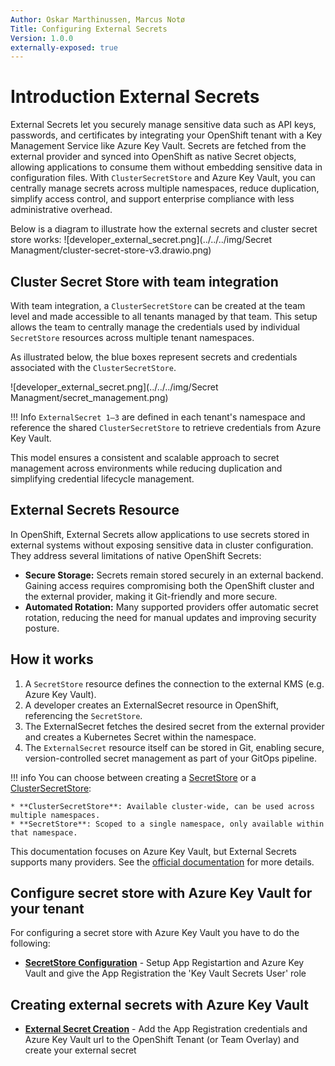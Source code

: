 ```yaml
---
Author: Oskar Marthinussen, Marcus Notø
Title: Configuring External Secrets
Version: 1.0.0
externally-exposed: true
--- 
```


# Introduction External Secrets

External Secrets let you securely manage sensitive data such as API keys, passwords, and certificates by integrating your OpenShift tenant with a Key Management Service like Azure Key Vault. Secrets are fetched from the external provider and synced into OpenShift as native Secret objects, allowing applications to consume them without embedding sensitive data in configuration files. With `ClusterSecretStore` and Azure Key Vault, you can centrally manage secrets across multiple namespaces, reduce duplication, simplify access control, and support enterprise compliance with less administrative overhead.

Below is a diagram to illustrate how the external secrets and cluster secret store works:
![developer_external_secret.png](../../../img/Secret Managment/cluster-secret-store-v3.drawio.png)

## Cluster Secret Store with team integration

With team integration, a `ClusterSecretStore` can be created at the team level and made accessible to all tenants managed by that team. This setup allows the team to centrally manage the credentials used by individual `SecretStore` resources across multiple tenant namespaces.

As illustrated below, the blue boxes represent secrets and credentials associated with the `ClusterSecretStore`.

![developer_external_secret.png](../../../img/Secret Managment/secret_management.png)

!!! Info
    `ExternalSecret 1–3` are defined in each tenant's namespace and reference the shared `ClusterSecretStore` to retrieve credentials from Azure Key Vault. 

This model ensures a consistent and scalable approach to secret management across environments while reducing duplication and simplifying credential lifecycle management.



## External Secrets Resource

In OpenShift, External Secrets allow applications to use secrets stored in external systems without exposing sensitive data in cluster configuration. They address several limitations of native OpenShift Secrets:

* **Secure Storage:** Secrets remain stored securely in an external backend. Gaining access requires compromising both the OpenShift cluster and the external provider, making it Git-friendly and more secure.
* **Automated Rotation:** Many supported providers offer automatic secret rotation, reducing the need for manual updates and improving security posture.

## How it works
1. A `SecretStore` resource defines the connection to the external KMS (e.g. Azure Key Vault).
2. A developer creates an ExternalSecret resource in OpenShift, referencing the `SecretStore`.
3. The ExternalSecret fetches the desired secret from the external provider and creates a Kubernetes Secret within the namespace.
4. The `ExternalSecret` resource itself can be stored in Git, enabling secure, version-controlled secret management as part of your GitOps pipeline.

!!! info
    You can choose between creating a <ins>SecretStore</ins> or a <ins>ClusterSecretStore</ins>:

    * **ClusterSecretStore**: Available cluster-wide, can be used across multiple namespaces.
    * **SecretStore**: Scoped to a single namespace, only available within that namespace.

This documentation focuses on Azure Key Vault, but External Secrets supports many providers. See the [official documentation](https://external-secrets.io/latest/) for more details.

## Configure secret store with Azure Key Vault for your tenant

For configuring a secret store with Azure Key Vault you have to do the following:

- [**SecretStore Configuration**](configuration-secretstore.md) - Setup App Registartion and Azure Key Vault and give the App Registration the 'Key Vault Secrets User' role

## Creating external secrets with Azure Key Vault

- [**External Secret Creation**](creating-external-secrets.md) - Add the App Registration credentials and Azure Key Vault url to the OpenShift Tenant (or Team Overlay) and create your external secret